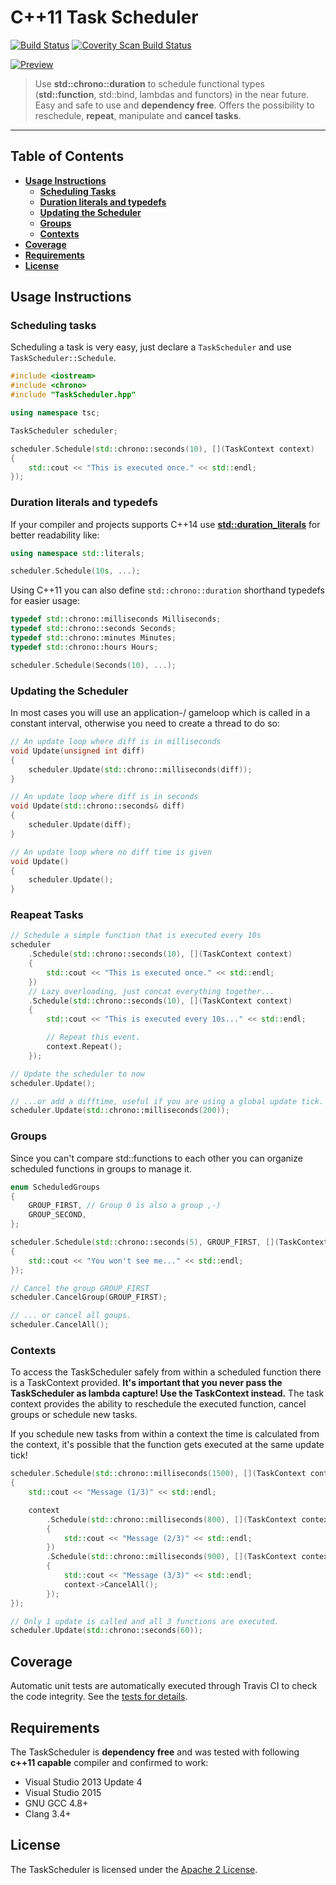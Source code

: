 # C++11 Task Scheduler
[![Build Status](https://travis-ci.org/Naios/TaskScheduler.svg?branch=master)](https://travis-ci.org/Naios/TaskScheduler) [![Coverity Scan Build Status](https://scan.coverity.com/projects/5998/badge.svg)](https://scan.coverity.com/projects/5998)

[![Preview](https://raw.githubusercontent.com/Naios/TaskScheduler/master/doc/preview/Preview.gif)](https://github.com/Naios/TaskScheduler/blob/master/doc/examples/preview.cpp)

> Use **std::chrono::duration** to schedule functional types (**std::function**, std::bind, lambdas and functors) in the near future. Easy and safe to use and **dependency free**. Offers the possibility to reschedule, **repeat**, manipulate and **cancel tasks**.

***

## Table of Contents

* **[Usage Instructions](#usage-instructions)**
  * **[Scheduling Tasks](#scheduling-tasks)**
  * **[Duration literals and typedefs](#duration-literals-and-typedefs)**
  * **[Updating the Scheduler](#updating-the-scheduler)**
  * **[Groups](#groups)**
  * **[Contexts](#contexts)**
* **[Coverage](#coverage)**
* **[Requirements](#requirements)**
* **[License](#licence)**

## Usage Instructions
### Scheduling tasks

Scheduling a task is very easy, just declare a `TaskScheduler` and use `TaskScheduler::Schedule`.

```c++
#include <iostream>
#include <chrono>
#include "TaskScheduler.hpp"

using namespace tsc;

TaskScheduler scheduler;

scheduler.Schedule(std::chrono::seconds(10), [](TaskContext context)
{
    std::cout << "This is executed once." << std::endl;
});
```

### Duration literals and typedefs

If your compiler and projects supports C++14 use **[std::duration_literals](http://en.cppreference.com/w/cpp/chrono/operator%22%22ms)** for better readability like:

```c++
using namespace std::literals;

scheduler.Schedule(10s, ...);
```

Using C++11 you can also define `std::chrono::duration` shorthand typedefs for easier usage:

```c++
typedef std::chrono::milliseconds Milliseconds;
typedef std::chrono::seconds Seconds;
typedef std::chrono::minutes Minutes;
typedef std::chrono::hours Hours;

scheduler.Schedule(Seconds(10), ...);
```

### Updating the Scheduler

In most cases you will use an application-/ gameloop which is called in a constant interval, otherwise you need to create a thread to do so:

```c++
// An update loop where diff is in milliseconds
void Update(unsigned int diff)
{
    scheduler.Update(std::chrono::milliseconds(diff));
}

// An update loop where diff is in seconds
void Update(std::chrono::seconds& diff)
{
    scheduler.Update(diff);
}

// An update loop where no diff time is given
void Update()
{
    scheduler.Update();
}

```

### Reapeat Tasks

```c++
// Schedule a simple function that is executed every 10s
scheduler
	.Schedule(std::chrono::seconds(10), [](TaskContext context)
	{
	    std::cout << "This is executed once." << std::endl;
	})
	// Lazy overloading, just concat everything together...
	.Schedule(std::chrono::seconds(10), [](TaskContext context)
	{
	    std::cout << "This is executed every 10s..." << std::endl;

	    // Repeat this event.
	    context.Repeat();
	});

// Update the scheduler to now
scheduler.Update();

// ...or add a difftime, useful if you are using a global update tick.
scheduler.Update(std::chrono::milliseconds(200));
```

### Groups
Since you can't compare std::functions to each other  you can organize scheduled functions in groups to manage it.
```c++
enum ScheduledGroups
{
    GROUP_FIRST, // Group 0 is also a group ,-)
    GROUP_SECOND,
};

scheduler.Schedule(std::chrono::seconds(5), GROUP_FIRST, [](TaskContext context)
{
    std::cout << "You won't see me..." << std::endl;
});

// Cancel the group GROUP_FIRST
scheduler.CancelGroup(GROUP_FIRST);

// ... or cancel all goups.
scheduler.CancelAll();
```

### Contexts
To access the TaskScheduler safely from within a scheduled function there is a TaskContext provided. **It's important that you never pass the TaskScheduler as lambda capture! Use the TaskContext instead.** The task context provides the ability to reschedule the executed function, cancel groups or schedule new tasks.

If you schedule new tasks from within a context the time is calculated from the context, it's possible that the function gets executed at the same update tick!

```c++
scheduler.Schedule(std::chrono::milliseconds(1500), [](TaskContext context)
{
    std::cout << "Message (1/3)" << std::endl;

    context
        .Schedule(std::chrono::milliseconds(800), [](TaskContext context)
        {
            std::cout << "Message (2/3)" << std::endl;
        })
        .Schedule(std::chrono::milliseconds(900), [](TaskContext context)
        {
            std::cout << "Message (3/3)" << std::endl;
            context->CancelAll();
        });
});

// Only 1 update is called and all 3 functions are executed.
scheduler.Update(std::chrono::seconds(60));
```

## Coverage
Automatic unit tests are automatically executed through Travis CI to check the code integrity.
See the [tests for details](https://github.com/Naios/TaskScheduler/blob/master/Test.cpp).

## Requirements
The TaskScheduler is **dependency free** and was tested with following **c++11 capable** compiler and confirmed to work:

* Visual Studio 2013 Update 4
* Visual Studio 2015
* GNU GCC 4.8+
* Clang 3.4+

## License
The TaskScheduler is licensed under the [Apache 2 License](https://raw.githubusercontent.com/Naios/TaskScheduler/master/LICENSE).
